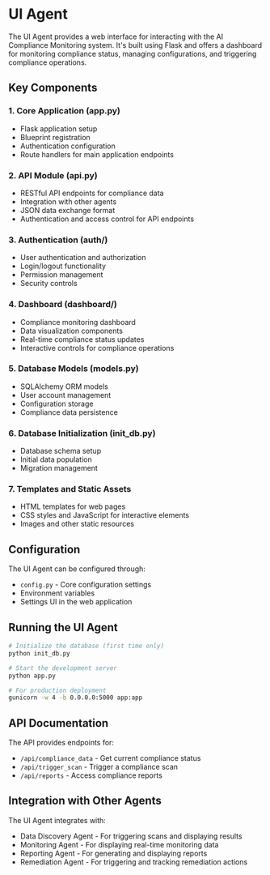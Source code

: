 # UI Agent

The UI Agent provides a web interface for interacting with the AI Compliance Monitoring system. It's built using Flask and offers a dashboard for monitoring compliance status, managing configurations, and triggering compliance operations.

## Key Components

### 1. Core Application (app.py)
- Flask application setup
- Blueprint registration
- Authentication configuration
- Route handlers for main application endpoints

### 2. API Module (api.py)
- RESTful API endpoints for compliance data
- Integration with other agents
- JSON data exchange format
- Authentication and access control for API endpoints

### 3. Authentication (auth/)
- User authentication and authorization
- Login/logout functionality
- Permission management
- Security controls

### 4. Dashboard (dashboard/)
- Compliance monitoring dashboard
- Data visualization components
- Real-time compliance status updates
- Interactive controls for compliance operations

### 5. Database Models (models.py)
- SQLAlchemy ORM models
- User account management
- Configuration storage
- Compliance data persistence

### 6. Database Initialization (init_db.py)
- Database schema setup
- Initial data population
- Migration management

### 7. Templates and Static Assets
- HTML templates for web pages
- CSS styles and JavaScript for interactive elements
- Images and other static resources

## Configuration

The UI Agent can be configured through:
- `config.py` - Core configuration settings
- Environment variables
- Settings UI in the web application

## Running the UI Agent

```bash
# Initialize the database (first time only)
python init_db.py

# Start the development server
python app.py

# For production deployment
gunicorn -w 4 -b 0.0.0.0:5000 app:app
```

## API Documentation

The API provides endpoints for:
- `/api/compliance_data` - Get current compliance status
- `/api/trigger_scan` - Trigger a compliance scan
- `/api/reports` - Access compliance reports

## Integration with Other Agents

The UI Agent integrates with:
- Data Discovery Agent - For triggering scans and displaying results
- Monitoring Agent - For displaying real-time monitoring data
- Reporting Agent - For generating and displaying reports
- Remediation Agent - For triggering and tracking remediation actions

